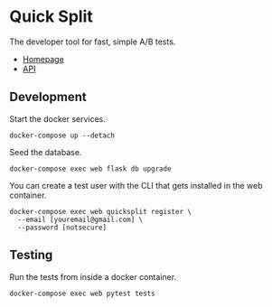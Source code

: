 # Quick Split

The developer tool for fast, simple A/B tests.

- [Homepage](https://quizzical-mahavira-ad9464.netlify.com/)
- [API](https://api.quicksplit.io)


## Development

Start the docker services.

```
docker-compose up --detach
```

Seed the database.

```
docker-compose exec web flask db upgrade
```

You can create a test user with the CLI that gets installed in the web container.

```
docker-compose exec web quicksplit register \
  --email [youremail@gmail.com] \
  --password [notsecure]
```

## Testing

Run the tests from inside a docker container.

```
docker-compose exec web pytest tests
```
